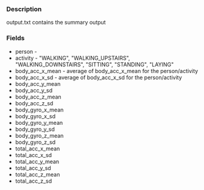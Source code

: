 ### Description

output.txt contains the summary output

### Fields
- person - 
- activity - "WALKING", "WALKING_UPSTAIRS", "WALKING_DOWNSTAIRS", "SITTING", "STANDING", "LAYING" 
- body_acc_x_mean - average of body_acc_x_mean for the person/activity
- body_acc_x_sd - average of body_acc_x_sd for the person/activity
- body_acc_y_mean
- body_acc_y_sd
- body_acc_z_mean
- body_acc_z_sd
- body_gyro_x_mean
- body_gyro_x_sd
- body_gyro_y_mean
- body_gyro_y_sd
- body_gyro_z_mean
- body_gyro_z_sd
- total_acc_x_mean
- total_acc_x_sd
- total_acc_y_mean
- total_acc_y_sd
- total_acc_z_mean
- total_acc_z_sd





